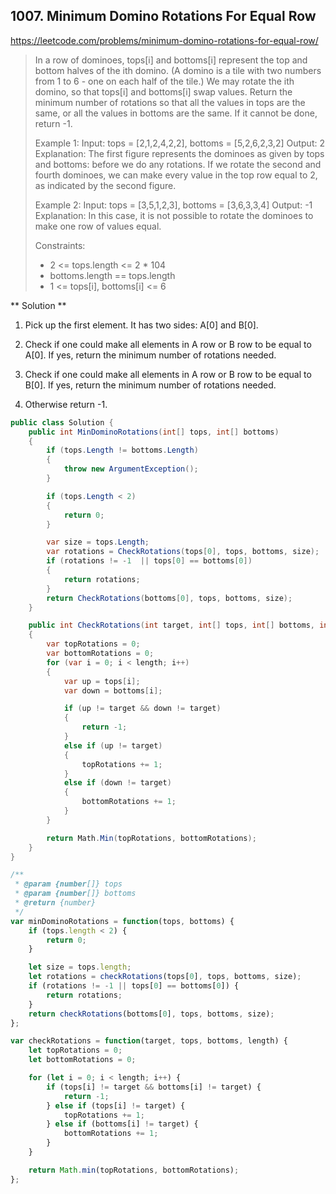 ## 1007. Minimum Domino Rotations For Equal Row
https://leetcode.com/problems/minimum-domino-rotations-for-equal-row/

> In a row of dominoes, tops[i] and bottoms[i] represent the top and bottom halves of the ith domino. (A domino is a tile with two numbers from 1 to 6 - one on each half of the tile.)
> We may rotate the ith domino, so that tops[i] and bottoms[i] swap values.
> Return the minimum number of rotations so that all the values in tops are the same, or all the values in bottoms are the same.
> If it cannot be done, return -1.
>
> Example 1:
> Input: tops = [2,1,2,4,2,2], bottoms = [5,2,6,2,3,2]
> Output: 2
> Explanation: 
>   The first figure represents the dominoes as given by tops and bottoms: before we do any rotations.
>   If we rotate the second and fourth dominoes, we can make every value in the top row equal to 2, as indicated by the second figure.
>
> Example 2:
> Input: tops = [3,5,1,2,3], bottoms = [3,6,3,3,4]
> Output: -1
> Explanation: 
>   In this case, it is not possible to rotate the dominoes to make one row of values equal.
>
> Constraints:
> * 2 <= tops.length <= 2 * 104
> * bottoms.length == tops.length
> * 1 <= tops[i], bottoms[i] <= 6

** Solution **

1. Pick up the first element. It has two sides: A[0] and B[0].

2. Check if one could make all elements in A row or B row to be equal to A[0]. If yes, return the minimum number of rotations needed.

3. Check if one could make all elements in A row or B row to be equal to B[0]. If yes, return the minimum number of rotations needed.

4. Otherwise return -1.

```C#
public class Solution {
    public int MinDominoRotations(int[] tops, int[] bottoms)
    {
        if (tops.Length != bottoms.Length)
        {
            throw new ArgumentException();
        }

        if (tops.Length < 2)
        {
            return 0;
        }

        var size = tops.Length;
        var rotations = CheckRotations(tops[0], tops, bottoms, size);
        if (rotations != -1  || tops[0] == bottoms[0])
        {
            return rotations;
        }
        return CheckRotations(bottoms[0], tops, bottoms, size);
    }

    public int CheckRotations(int target, int[] tops, int[] bottoms, int length)
    {
        var topRotations = 0;
        var bottomRotations = 0;
        for (var i = 0; i < length; i++)
        {
            var up = tops[i];
            var down = bottoms[i];

            if (up != target && down != target)
            {
                return -1;
            }
            else if (up != target)
            {
                topRotations += 1;
            }
            else if (down != target)
            {
                bottomRotations += 1;
            }
        }

        return Math.Min(topRotations, bottomRotations);
    }
}
```

```JavaScript
/**
 * @param {number[]} tops
 * @param {number[]} bottoms
 * @return {number}
 */
var minDominoRotations = function(tops, bottoms) {
    if (tops.length < 2) {
    	return 0;
    }

    let size = tops.length;
    let rotations = checkRotations(tops[0], tops, bottoms, size);
    if (rotations != -1 || tops[0] == bottoms[0]) {
    	return rotations;
    }
    return checkRotations(bottoms[0], tops, bottoms, size);
};

var checkRotations = function(target, tops, bottoms, length) {
	let topRotations = 0;
	let bottomRotations = 0;

	for (let i = 0; i < length; i++) {
		if (tops[i] != target && bottoms[i] != target) {
			return -1;
		} else if (tops[i] != target) {
			topRotations += 1;
		} else if (bottoms[i] != target) {
			bottomRotations += 1;
		}
	}

	return Math.min(topRotations, bottomRotations);
};
```